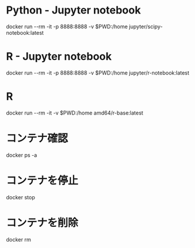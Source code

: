 # Python - Jupyter notebook
docker run --rm -it -p 8888:8888 -v $PWD:/home jupyter/scipy-notebook:latest

# R - Jupyter notebook
docker run --rm -it -p 8888:8888 -v $PWD:/home jupyter/r-notebook:latest

# R
docker run --rm -it -v $PWD:/home amd64/r-base:latest

# コンテナ確認
docker ps -a

# コンテナを停止
docker stop <ID>

# コンテナを削除
docker rm <ID>